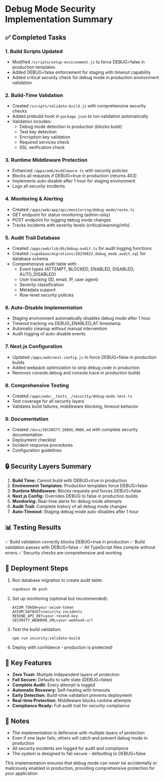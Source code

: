 # Debug Mode Security Implementation Summary

## ✅ Completed Tasks

### 1. Build Scripts Updated
- Modified `/scripts/setup-environment.js` to force DEBUG=false in production templates
- Added DEBUG=false enforcement for staging with timeout capability
- Added critical security check for debug mode in production environment validation

### 2. Build-Time Validation
- Created `/scripts/validate-build.js` with comprehensive security checks
- Added prebuild hook in `package.json` to run validation automatically
- Validation includes:
  - Debug mode detection in production (blocks build)
  - Test key detection
  - Encryption key validation
  - Required services check
  - SSL verification check

### 3. Runtime Middleware Protection
- Enhanced `/apps/web/middleware.ts` with security policies
- Blocks all requests if DEBUG=true in production (returns 403)
- Implements auto-disable after 1 hour for staging environment
- Logs all security incidents

### 4. Monitoring & Alerting
- Created `/apps/web/app/api/monitoring/debug-mode/route.ts`
- GET endpoint for status monitoring (admin-only)
- POST endpoint for logging debug mode changes
- Tracks incidents with severity levels (critical/warning/info)

### 5. Audit Trail Database
- Created `/apps/web/lib/db/debug-audit.ts` for audit logging functions
- Created `/supabase/migrations/20250823_debug_mode_audit.sql` for database schema
- Comprehensive audit table with:
  - Event types (ATTEMPT, BLOCKED, ENABLED, DISABLED, AUTO_DISABLED)
  - User tracking (ID, email, IP, user agent)
  - Severity classification
  - Metadata support
  - Row-level security policies

### 6. Auto-Disable Implementation
- Staging environment automatically disables debug mode after 1 hour
- Timeout tracking via DEBUG_ENABLED_AT timestamp
- Automatic cleanup without manual intervention
- Audit logging of auto-disable events

### 7. Next.js Configuration
- Updated `/apps/web/next.config.js` to force DEBUG=false in production builds
- Added webpack optimization to strip debug code in production
- Removes console.debug and console.trace in production builds

### 8. Comprehensive Testing
- Created `/apps/web/__tests__/security/debug-mode.test.ts`
- Test coverage for all security layers
- Validates build failures, middleware blocking, timeout behavior

### 9. Documentation
- Created `/docs/SECURITY_DEBUG_MODE.md` with complete security documentation
- Deployment checklist
- Incident response procedures
- Configuration guidelines

## 🔒 Security Layers Summary

1. **Build Time:** Cannot build with DEBUG=true in production
2. **Environment Templates:** Production templates force DEBUG=false
3. **Runtime Middleware:** Blocks requests and forces DEBUG=false
4. **Next.js Config:** Overrides DEBUG to false in production builds
5. **Monitoring:** Real-time alerts for debug mode attempts
6. **Audit Trail:** Complete history of all debug mode changes
7. **Auto-Timeout:** Staging debug mode auto-disables after 1 hour

## 📊 Testing Results

✅ Build validation correctly blocks DEBUG=true in production
✅ Build validation passes with DEBUG=false
✅ All TypeScript files compile without errors
✅ Security checks are comprehensive and working

## 🚀 Deployment Steps

1. Run database migration to create audit table:
   ```bash
   supabase db push
   ```

2. Set up monitoring (optional but recommended):
   ```env
   AXIOM_TOKEN=your-axiom-token
   AXIOM_DATASET=security-incidents
   RESEND_API_KEY=your-resend-key
   SECURITY_WEBHOOK_URL=your-webhook-url
   ```

3. Test the build validation:
   ```bash
   npm run security:validate-build
   ```

4. Deploy with confidence - production is protected!

## 🎯 Key Features

- **Zero Trust:** Multiple independent layers of protection
- **Fail Secure:** Defaults to safe state (DEBUG=false)
- **Complete Audit:** Every attempt is logged
- **Automatic Recovery:** Self-healing with timeouts
- **Early Detection:** Build-time validation prevents deployment
- **Real-time Protection:** Middleware blocks runtime attempts
- **Compliance Ready:** Full audit trail for security compliance

## 📝 Notes

- The implementation is defensive with multiple layers of protection
- Even if one layer fails, others will catch and prevent debug mode in production
- All security incidents are logged for audit and compliance
- The system is designed to fail secure - defaulting to DEBUG=false

This implementation ensures that debug mode can never be accidentally or maliciously enabled in production, providing comprehensive protection for your application.